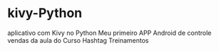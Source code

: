 # kivy-Python
aplicativo com Kivy no Python
Meu primeiro APP Android de controle vendas da aula do Curso Hashtag Treinamentos
